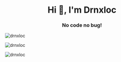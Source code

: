 <h1 align="center">Hi 👋, I'm Drnxloc</h1>
<h3 align="center">No code no bug!</h3>

<p><img align="center" src="https://github-readme-stats.vercel.app/api/top-langs?username=drnxloc&show_icons=true&locale=en&layout=compact" alt="drnxloc" /></p>

<p><img align="center" src="https://github-readme-stats.vercel.app/api?username=drnxloc&show_icons=true&locale=en" alt="drnxloc" /></p>

<p><img align="center" src="https://github-readme-streak-stats.herokuapp.com/?user=drnxloc&" alt="drnxloc" /></p>


